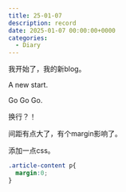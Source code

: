 ```yaml
---
title: 25-01-07
description: record
date: 2025-01-07 00:00:00+0000
categories:
  - Diary
---
```

我开始了，我的新blog。



A new start.

Go Go Go.

换行？！

间距有点大了，有个margin影响了。

添加一点css。

```css
.article-content p{
  margin:0;
}

```
